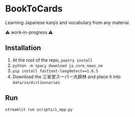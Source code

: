 # BookToCards
Learning Japanese kanjis and vocabulary from any material.

:warning: work-in-progress :warning:


## Installation
1. At the root of the repo, `poetry install`
2. `python -m spacy download ja_core_news_sm`
3. `pip install fasttext-langdetect==1.0.5`
4. Download the 三省堂スーパー大辞林 and place it into `data/in/dictionnaries`

## Run
```bash
streamlit run scripts/1_app.py
```
